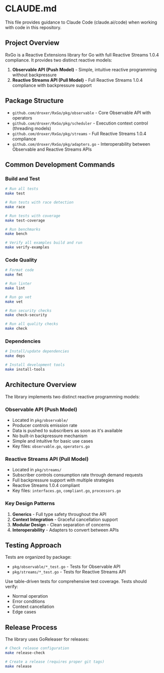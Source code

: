 # CLAUDE.md

This file provides guidance to Claude Code (claude.ai/code) when working with code in this repository.

## Project Overview

RxGo is a Reactive Extensions library for Go with full Reactive Streams 1.0.4 compliance. It provides two distinct reactive models:

1. **Observable API (Push Model)** - Simple, intuitive reactive programming without backpressure
2. **Reactive Streams API (Pull Model)** - Full Reactive Streams 1.0.4 compliance with backpressure support

## Package Structure

- `github.com/droxer/RxGo/pkg/observable` - Core Observable API with operators
- `github.com/droxer/RxGo/pkg/scheduler` - Execution context control (threading models)
- `github.com/droxer/RxGo/pkg/streams` - Full Reactive Streams 1.0.4 compliance
- `github.com/droxer/RxGo/pkg/adapters.go` - Interoperability between Observable and Reactive Streams APIs

## Common Development Commands

### Build and Test
```bash
# Run all tests
make test

# Run tests with race detection
make race

# Run tests with coverage
make test-coverage

# Run benchmarks
make bench

# Verify all examples build and run
make verify-examples
```

### Code Quality
```bash
# Format code
make fmt

# Run linter
make lint

# Run go vet
make vet

# Run security checks
make check-security

# Run all quality checks
make check
```

### Dependencies
```bash
# Install/update dependencies
make deps

# Install development tools
make install-tools
```

## Architecture Overview

The library implements two distinct reactive programming models:

### Observable API (Push Model)
- Located in `pkg/observable/`
- Producer controls emission rate
- Data is pushed to subscribers as soon as it's available
- No built-in backpressure mechanism
- Simple and intuitive for basic use cases
- Key files: `observable.go`, `operators.go`

### Reactive Streams API (Pull Model)
- Located in `pkg/streams/`
- Subscriber controls consumption rate through demand requests
- Full backpressure support with multiple strategies
- Reactive Streams 1.0.4 compliant
- Key files: `interfaces.go`, `compliant.go`, `processors.go`

### Key Design Patterns
1. **Generics** - Full type safety throughout the API
2. **Context Integration** - Graceful cancellation support
3. **Modular Design** - Clean separation of concerns
4. **Interoperability** - Adapters to convert between APIs

## Testing Approach

Tests are organized by package:
- `pkg/observable/*_test.go` - Tests for Observable API
- `pkg/streams/*_test.go` - Tests for Reactive Streams API

Use table-driven tests for comprehensive test coverage. Tests should verify:
- Normal operation
- Error conditions
- Context cancellation
- Edge cases

## Release Process

The library uses GoReleaser for releases:
```bash
# Check release configuration
make release-check

# Create a release (requires proper git tags)
make release
```
